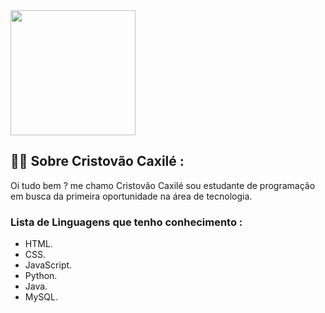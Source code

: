 <img height="200px" src="https://tm.ibxk.com.br/2021/08/10/10181814794027.jpg?ims=1200x675" ab="">

 ## :man_technologist: Sobre Cristovão Caxilé :
 
 Oi tudo bem ? me chamo Cristovão Caxilé sou estudante de programação em busca da primeira oportunidade na área de tecnologia.
 
 ### Lista de Linguagens que tenho conhecimento :
 
 <ul>
    <li> HTML.
    <li> CSS.
    <li> JavaScript.
    <li> Python.
    <li> Java.
    <li> MySQL.
 <ul>



